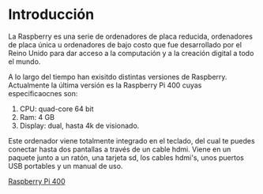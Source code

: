 # Introducción

La Raspberry es una serie de ordenadores de placa reducida, ordenadores de placa única u ordenadores de bajo costo que fue desarrollado por el Reino Unido para dar acceso a la computación y a la creación digital a todo el mundo.

A lo largo del tiempo han exisitdo distintas versiones de Raspberry. Actualmente la última versión es la Raspberry Pi 400 cuyas especificaocnes son:

1. CPU: quad-core 64 bit
2. Ram: 4 GB
3. Display: dual, hasta 4k de visionado.

Este ordenador viene totalmente integrado en el teclado, del cual te puedes conectar hasta dos pantallas a través de un cable hdmi. Viene en un paquete junto a un ratón, una tarjeta sd, los cables hdmi's, unos puertos USB portables y un manual de uso.

[Raspberry Pi 400]()
